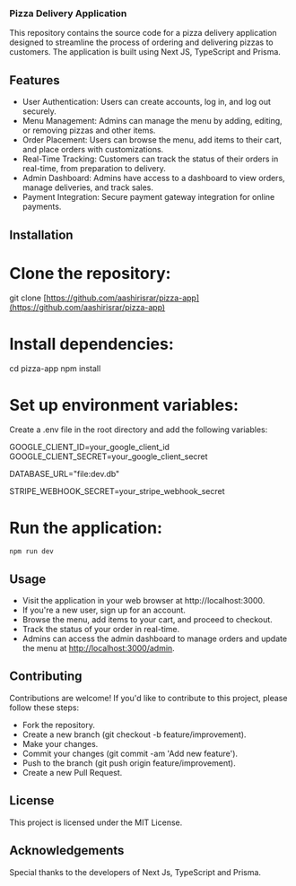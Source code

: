 ### Pizza Delivery Application

This repository contains the source code for a pizza delivery application designed to streamline the process of ordering and delivering pizzas to customers. The application is built using Next JS, TypeScript and Prisma.

## Features

- User Authentication: Users can create accounts, log in, and log out securely.
- Menu Management: Admins can manage the menu by adding, editing, or removing pizzas and other items.
- Order Placement: Users can browse the menu, add items to their cart, and place orders with customizations.
- Real-Time Tracking: Customers can track the status of their orders in real-time, from preparation to delivery.
- Admin Dashboard: Admins have access to a dashboard to view orders, manage deliveries, and track sales.
- Payment Integration: Secure payment gateway integration for online payments.

## Installation

# Clone the repository:

git clone [https://github.com/aashirisrar/pizza-app](https://github.com/aashirisrar/pizza-app)

# Install dependencies:

cd pizza-app
npm install

# Set up environment variables:

Create a .env file in the root directory and add the following variables:

GOOGLE_CLIENT_ID=your_google_client_id
GOOGLE_CLIENT_SECRET=your_google_client_secret

DATABASE_URL="file:dev.db"

STRIPE_WEBHOOK_SECRET=your_stripe_webhook_secret

# Run the application:

    npm run dev

## Usage

- Visit the application in your web browser at http://localhost:3000.
- If you're a new user, sign up for an account.
- Browse the menu, add items to your cart, and proceed to checkout.
- Track the status of your order in real-time.
- Admins can access the admin dashboard to manage orders and update the menu at [http://localhost:3000/admin](http://localhost:3000/admin).

## Contributing

Contributions are welcome! If you'd like to contribute to this project, please follow these steps:

- Fork the repository.
- Create a new branch (git checkout -b feature/improvement).
- Make your changes.
- Commit your changes (git commit -am 'Add new feature').
- Push to the branch (git push origin feature/improvement).
- Create a new Pull Request.

## License

This project is licensed under the MIT License.

## Acknowledgements

Special thanks to the developers of Next Js, TypeScript and Prisma.
